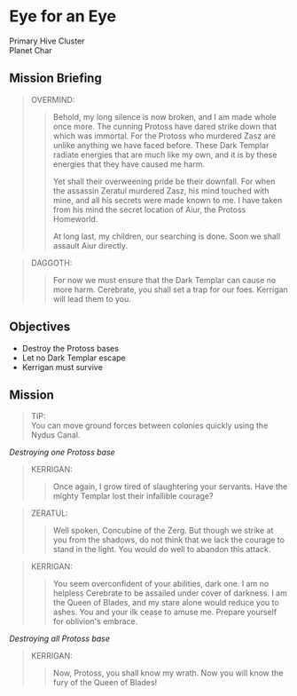 # Eye for an Eye

Primary Hive Cluster  
Planet Char

## Mission Briefing

> OVERMIND:
>> Behold, my long silence is now broken, and I am made whole once more. The cunning Protoss have dared strike down that which was immortal. For the Protoss who murdered Zasz are unlike anything we have faced before. These Dark Templar radiate energies that are much like my own, and it is by these energies that they have caused me harm.
>>
>> Yet shall their overweening pride be their downfall. For when the assassin Zeratul murdered Zasz, his mind touched with mine, and all his secrets were made known to me. I have taken from his mind the secret location of Aiur, the Protoss Homeworld.
>>
>> At long last, my children, our searching is done. Soon we shall assault Aiur directly.

> DAGGOTH:
>> For now we must ensure that the Dark Templar can cause no more harm. Cerebrate, you shall set a trap for our foes. Kerrigan will lead them to you.

## Objectives

- Destroy the Protoss bases
- Let no Dark Templar escape
- Kerrigan must survive

## Mission

> TIP:  
> You can move ground forces between colonies quickly using the Nydus Canal.

_Destroying one Protoss base_

> KERRIGAN:
>> Once again, I grow tired of slaughtering your servants. Have the mighty Templar lost their infallible courage?

> ZERATUL:
>> Well spoken, Concubine of the Zerg. But though we strike at you from the shadows, do not think that we lack the courage to stand in the light. You would do well to abandon this attack.

> KERRIGAN:
>> You seem overconfident of your abilities, dark one. I am no helpless Cerebrate to be assailed under cover of darkness. I am the Queen of Blades, and my stare alone would reduce you to ashes. You and your ilk cease to amuse me. Prepare yourself for oblivion's embrace.

_Destroying all Protoss base_

> KERRIGAN:
>> Now, Protoss, you shall know my wrath. Now you will know the fury of the Queen of Blades!